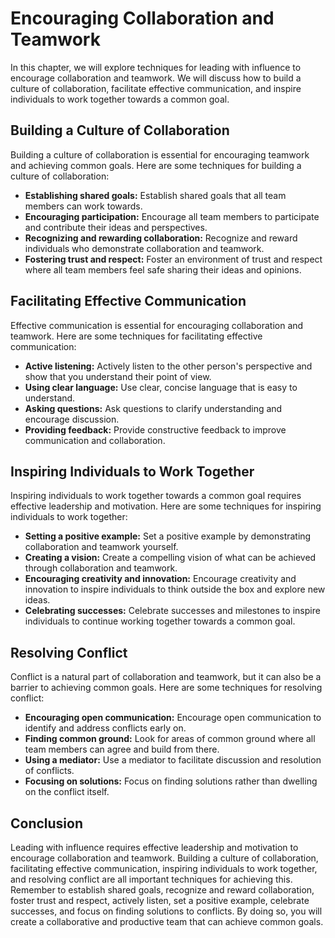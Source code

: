 # Encouraging Collaboration and Teamwork

In this chapter, we will explore techniques for leading with influence to encourage collaboration and teamwork. We will discuss how to build a culture of collaboration, facilitate effective communication, and inspire individuals to work together towards a common goal.

Building a Culture of Collaboration
-----------------------------------

Building a culture of collaboration is essential for encouraging teamwork and achieving common goals. Here are some techniques for building a culture of collaboration:

* **Establishing shared goals:** Establish shared goals that all team members can work towards.
* **Encouraging participation:** Encourage all team members to participate and contribute their ideas and perspectives.
* **Recognizing and rewarding collaboration:** Recognize and reward individuals who demonstrate collaboration and teamwork.
* **Fostering trust and respect:** Foster an environment of trust and respect where all team members feel safe sharing their ideas and opinions.

Facilitating Effective Communication
------------------------------------

Effective communication is essential for encouraging collaboration and teamwork. Here are some techniques for facilitating effective communication:

* **Active listening:** Actively listen to the other person's perspective and show that you understand their point of view.
* **Using clear language:** Use clear, concise language that is easy to understand.
* **Asking questions:** Ask questions to clarify understanding and encourage discussion.
* **Providing feedback:** Provide constructive feedback to improve communication and collaboration.

Inspiring Individuals to Work Together
--------------------------------------

Inspiring individuals to work together towards a common goal requires effective leadership and motivation. Here are some techniques for inspiring individuals to work together:

* **Setting a positive example:** Set a positive example by demonstrating collaboration and teamwork yourself.
* **Creating a vision:** Create a compelling vision of what can be achieved through collaboration and teamwork.
* **Encouraging creativity and innovation:** Encourage creativity and innovation to inspire individuals to think outside the box and explore new ideas.
* **Celebrating successes:** Celebrate successes and milestones to inspire individuals to continue working together towards a common goal.

Resolving Conflict
------------------

Conflict is a natural part of collaboration and teamwork, but it can also be a barrier to achieving common goals. Here are some techniques for resolving conflict:

* **Encouraging open communication:** Encourage open communication to identify and address conflicts early on.
* **Finding common ground:** Look for areas of common ground where all team members can agree and build from there.
* **Using a mediator:** Use a mediator to facilitate discussion and resolution of conflicts.
* **Focusing on solutions:** Focus on finding solutions rather than dwelling on the conflict itself.

Conclusion
----------

Leading with influence requires effective leadership and motivation to encourage collaboration and teamwork. Building a culture of collaboration, facilitating effective communication, inspiring individuals to work together, and resolving conflict are all important techniques for achieving this. Remember to establish shared goals, recognize and reward collaboration, foster trust and respect, actively listen, set a positive example, celebrate successes, and focus on finding solutions to conflicts. By doing so, you will create a collaborative and productive team that can achieve common goals.
